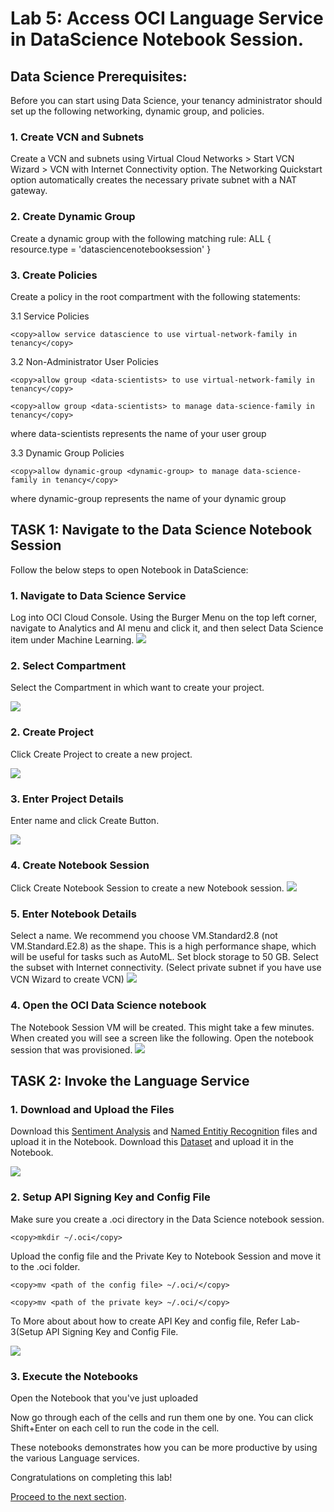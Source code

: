 # Lab 5: Access OCI Language Service in DataScience Notebook Session.
 

## **Data Science Prerequisites:**

Before you can start using Data Science, your tenancy administrator should set up the following networking, dynamic group, and policies.
### 1. Create VCN and Subnets
Create a VCN and subnets using Virtual Cloud Networks > Start VCN Wizard > VCN with Internet Connectivity option.
The Networking Quickstart option automatically creates the necessary private subnet with a NAT gateway.

### 2. Create Dynamic Group
Create a dynamic group with the following matching rule:
ALL { resource.type = 'datasciencenotebooksession' }

### 3. Create Policies
Create a policy in the root compartment with the following statements:

3.1 Service Policies
```
<copy>allow service datascience to use virtual-network-family in tenancy</copy>
```
3.2 Non-Administrator User Policies
```
<copy>allow group <data-scientists> to use virtual-network-family in tenancy</copy>
```
```
<copy>allow group <data-scientists> to manage data-science-family in tenancy</copy>
```
where data-scientists represents the name of your user group

3.3 Dynamic Group Policies
```
<copy>allow dynamic-group <dynamic-group> to manage data-science-family in tenancy</copy>
```
where dynamic-group represents the name of your dynamic group

## **TASK 1:** Navigate to the Data Science Notebook Session

Follow the below steps to open Notebook in DataScience:
### 1. Navigate to Data Science Service
Log into OCI Cloud Console. Using the Burger Menu on the top left corner, navigate to Analytics and AI menu and click it, and then select Data Science item under Machine Learning.
![](./images/1.png " ")

### 2. Select Compartment
Select the Compartment in which want to create your project.

<!-- Click Create Project to create a new project. -->
<!-- Select the Root Compartment -->
![](./images/selectComp.png " ")

### 2. Create Project
Click Create Project to create a new project.
<!-- Select the Project named 'oci-language-livelabs' -->
![](./images/2.png " ")

### 3. Enter Project Details
Enter name and click Create Button.
<!-- Select the Notebook named 'Livelabs Notebook' -->
![](./images/3.png " ")


### 4. Create Notebook Session
Click Create Notebook Session to create a new Notebook session.
![](./images/4.png " ")

### 5. Enter Notebook Details
Select a name.
We recommend you choose VM.Standard2.8 (not VM.Standard.E2.8) as the shape. This is a high performance shape, which will be useful for tasks such as AutoML.
Set block storage to 50 GB.
Select the subset with Internet connectivity. (Select private subnet if you have use VCN Wizard to create VCN)
![](./images/5.png " ")

### 4. Open the OCI Data Science notebook
The Notebook Session VM will be created. This might take a few minutes. When created you will see a screen like the following.
Open the notebook session that was provisioned.
![](./images/openNotebook.png " ")

## **TASK 2:** Invoke the Language Service


### 1. Download and Upload the Files
Download this [Sentiment Analysis](./files/Sentiment.ipynb) and [Named Entitiy Recognition](./files/NER.ipynb) files and upload it in the Notebook. 
Download this [Dataset](./files/Data.csv) and upload it in the Notebook.

![](./images/uploadFiles.png " ")

### 2. Setup API Signing Key and Config File
Make sure you create a .oci directory in the Data Science notebook session.
```
<copy>mkdir ~/.oci</copy>
```

Upload the config file and the Private Key to Notebook Session and move it to the .oci folder.
```
<copy>mv <path of the config file> ~/.oci/</copy>
```
```
<copy>mv <path of the private key> ~/.oci/</copy>
```
To More about about how to create API Key and config file, Refer Lab-3(Setup API Signing Key and Config File.


![](./images/config.png " ")

### 3. Execute the Notebooks

Open the Notebook that you've just uploaded

Now go through each of the cells and run them one by one. You can click Shift+Enter on each cell to run the code in the cell.

These notebooks demonstrates how you can be more productive by using the various Language services.

Congratulations on completing this lab!

[Proceed to the next section](#next).

